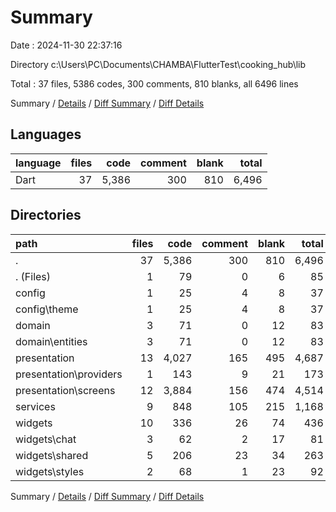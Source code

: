 # Summary

Date : 2024-11-30 22:37:16

Directory c:\\Users\\PC\\Documents\\CHAMBA\\FlutterTest\\cooking_hub\\lib

Total : 37 files,  5386 codes, 300 comments, 810 blanks, all 6496 lines

Summary / [Details](details.md) / [Diff Summary](diff.md) / [Diff Details](diff-details.md)

## Languages
| language | files | code | comment | blank | total |
| :--- | ---: | ---: | ---: | ---: | ---: |
| Dart | 37 | 5,386 | 300 | 810 | 6,496 |

## Directories
| path | files | code | comment | blank | total |
| :--- | ---: | ---: | ---: | ---: | ---: |
| . | 37 | 5,386 | 300 | 810 | 6,496 |
| . (Files) | 1 | 79 | 0 | 6 | 85 |
| config | 1 | 25 | 4 | 8 | 37 |
| config\\theme | 1 | 25 | 4 | 8 | 37 |
| domain | 3 | 71 | 0 | 12 | 83 |
| domain\\entities | 3 | 71 | 0 | 12 | 83 |
| presentation | 13 | 4,027 | 165 | 495 | 4,687 |
| presentation\\providers | 1 | 143 | 9 | 21 | 173 |
| presentation\\screens | 12 | 3,884 | 156 | 474 | 4,514 |
| services | 9 | 848 | 105 | 215 | 1,168 |
| widgets | 10 | 336 | 26 | 74 | 436 |
| widgets\\chat | 3 | 62 | 2 | 17 | 81 |
| widgets\\shared | 5 | 206 | 23 | 34 | 263 |
| widgets\\styles | 2 | 68 | 1 | 23 | 92 |

Summary / [Details](details.md) / [Diff Summary](diff.md) / [Diff Details](diff-details.md)